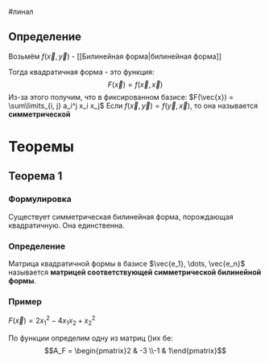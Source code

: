 #линал 
## Определение
Возьмём $f(\vec{x}, \vec{y})$ - [[Билинейная форма|билинейная форма]]

Тогда квадратичная форма - это функция: $$F(\vec{x}) = f(\vec{x}, \vec{x})$$
Из-за этого получим, что в фиксированном базисе: $F(\vec{x}) = \sum\limits_{i, j} a_i^j x_i x_j$
Если $f(\vec{x}, \vec{y}) = f(\vec{y}, \vec{x})$, то она называется **симметрической**
# Теоремы
## Теорема 1
### Формулировка
Существует симметрическая билинейная форма, порождающая квадратичную. Она единственна.
### Определение
Матрица квадратичной формы в базисе $\vec{e_1}, \dots, \vec{e_n}$ называется **матрицей соответствующей симметрической билинейной формы**.
### Пример
$F(\vec{x}) = 2x^2_1 - 4x_1x_2 + x_2^2$

По функции определим одну из матриц ()их бе: $$A_F = \begin{pmatrix}2 & -3 \\-1 & 1\end{pmatrix}$$